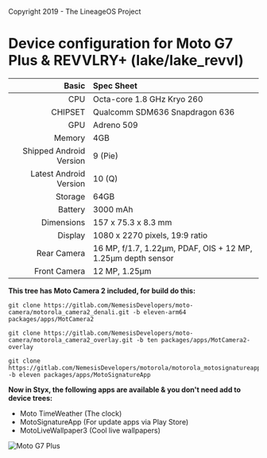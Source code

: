 Copyright 2019 - The LineageOS Project

Device configuration for Moto G7 Plus & REVVLRY+ (lake/lake_revvl)
==================================

Basic   | Spec Sheet
-------:|:-------------------------
CPU     | Octa-core 1.8 GHz Kryo 260
CHIPSET | Qualcomm SDM636 Snapdragon 636
GPU     | Adreno 509
Memory  | 4GB
Shipped Android Version | 9 (Pie)
Latest Android Version | 10 (Q)
Storage | 64GB
Battery | 3000 mAh
Dimensions | 157 x 75.3 x 8.3 mm
Display | 1080 x 2270 pixels, 19:9 ratio
Rear Camera  | 16 MP, f/1.7, 1.22µm, PDAF, OIS + 12 MP, 1.25µm depth sensor
Front Camera | 12 MP, 1.25µm

**This tree has Moto Camera 2 included, for build do this:**

```
git clone https://gitlab.com/NemesisDevelopers/moto-camera/motorola_camera2_denali.git -b eleven-arm64 packages/apps/MotCamera2
```

```
git clone https://gitlab.com/NemesisDevelopers/moto-camera/motorola_camera2_overlay.git -b ten packages/apps/MotCamera2-overlay
```

```
git clone https://gitlab.com/NemesisDevelopers/motorola/motorola_motosignatureapp.git -b eleven packages/apps/MotoSignatureApp
```

**Now in Styx, the following apps are available & you don't need add to device trees:**

* Moto TimeWeather (The clock)
* MotoSignatureApp (For update apps via Play Store)
* MotoLiveWallpaper3 (Cool live wallpapers)

![Moto G7 Plus](https://fdn2.gsmarena.com/vv/pics/motorola/motorola-moto-g7-plus-2.jpg "Moto G7 Plus")
